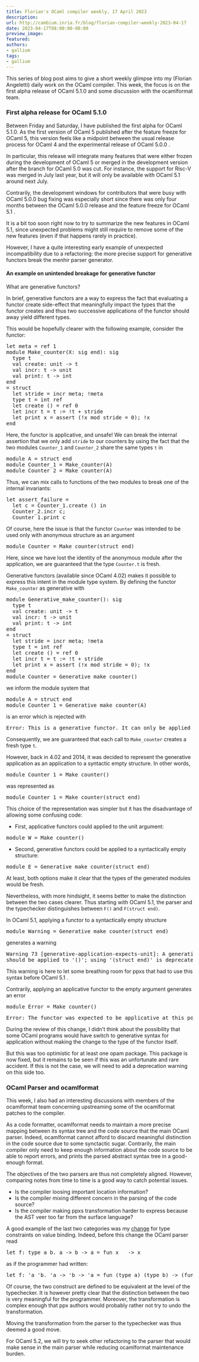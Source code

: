 ```yaml
---
title: Florian's OCaml compiler weekly, 17 April 2023
description:
url: http://cambium.inria.fr/blog/florian-compiler-weekly-2023-04-17
date: 2023-04-17T08:00:00-00:00
preview_image:
featured:
authors:
- gallium
tags:
- gallium
---
```




  <p>This series of blog post aims to give a short weekly glimpse into my
(Florian Angeletti) daily work on the OCaml compiler. This week, the
focus is on the first alpha release of OCaml 5.1.0 and some discussion
with the ocamlformat team.</p>


  

<h3>First alpha release for
OCaml 5.1.0</h3>
<p>Between Friday and Saturday, I have published the first alpha for
OCaml 5.1.0. As the first version of OCaml 5 published after the feature
freeze for OCaml 5, this version feels like a midpoint between the usual
release process for OCaml 4 and the experimental release of OCaml 5.0.0
.</p>
<p>In particular, this release will integrate many features that were
either frozen during the development of OCaml 5 or merged in the
development version after the branch for OCaml 5.0 was cut. For
instance, the support for Risc-V was merged in July last year, but it
will only be available with OCaml 5.1 around next July.</p>
<p>Contrarily, the development windows for contributors that were busy
with OCaml 5.0.0 bug fixing was especially short since there was only
four months between the OCaml 5.0.0 release and the feature freeze for
OCaml 5.1 .</p>
<p>It is a bit too soon right now to try to summarize the new features
in OCaml 5.1, since unexpected problems might still require to remove
some of the new features (even if that happens rarely in practice).</p>
<p>However, I have a quite interesting early example of unexpected
incompatibility due to a refactoring: the more precise support for
generative functors break the menhir parser generator.</p>
<h4>An
example on unintended breakage for generative functor</h4>
<p>What are generative functors?</p>
<p>In brief, generative functors are a way to express the fact that
evaluating a functor create side-effect that meaningfully impact the
types that the functor creates and thus two successive applications of
the functor should away yield different types.</p>
<p>This would be hopefully clearer with the following example, consider
the functor:</p>
<div class="highlight"><pre><span></span><span class="k">let</span> <span class="n">meta</span> <span class="o">=</span> <span class="n">ref</span> <span class="mi">1</span>
<span class="k">module</span> <span class="nc">Make_counter</span><span class="o">(</span><span class="nc">X</span><span class="o">:</span> <span class="k">sig</span> <span class="k">end</span><span class="o">):</span> <span class="k">sig</span>
  <span class="k">type</span> <span class="n">t</span>
  <span class="k">val</span> <span class="n">create</span><span class="o">:</span> <span class="kt">unit</span> <span class="o">-&gt;</span> <span class="n">t</span>
  <span class="k">val</span> <span class="n">incr</span><span class="o">:</span> <span class="n">t</span> <span class="o">-&gt;</span> <span class="kt">unit</span>
  <span class="k">val</span> <span class="n">print</span><span class="o">:</span> <span class="n">t</span> <span class="o">-&gt;</span> <span class="kt">int</span>
<span class="k">end</span>
<span class="o">=</span> <span class="k">struct</span>
  <span class="k">let</span> <span class="n">stride</span> <span class="o">=</span> <span class="n">incr</span> <span class="n">meta</span><span class="o">;</span> <span class="o">!</span><span class="n">meta</span>
  <span class="k">type</span> <span class="n">t</span> <span class="o">=</span> <span class="kt">int</span> <span class="n">ref</span>
  <span class="k">let</span> <span class="n">create</span> <span class="bp">()</span> <span class="o">=</span> <span class="n">ref</span> <span class="mi">0</span>
  <span class="k">let</span> <span class="n">incr</span> <span class="n">t</span> <span class="o">=</span> <span class="n">t</span> <span class="o">:=</span> <span class="o">!</span><span class="n">t</span> <span class="o">+</span> <span class="n">stride</span>
  <span class="k">let</span> <span class="n">print</span> <span class="n">x</span> <span class="o">=</span> <span class="k">assert</span> <span class="o">(!</span><span class="n">x</span> <span class="ow">mod</span> <span class="n">stride</span> <span class="o">=</span> <span class="mi">0</span><span class="o">);</span> <span class="o">!</span><span class="n">x</span>
<span class="k">end</span>
</pre></div>

<p>Here, the functor is applicative, and unsafe! We can break the
internal assertion that we only add <code>stride</code> to our counters
by using the fact that the two modules <code>Counter_1</code> and
<code>Counter_2</code> share the same types <code>t</code> in</p>
<div class="highlight"><pre><span></span><span class="k">module</span> <span class="nc">A</span> <span class="o">=</span> <span class="k">struct</span> <span class="k">end</span>
<span class="k">module</span> <span class="nc">Counter_1</span> <span class="o">=</span> <span class="nc">Make_counter</span><span class="o">(</span><span class="nc">A</span><span class="o">)</span>
<span class="k">module</span> <span class="nc">Counter_2</span> <span class="o">=</span> <span class="nc">Make_counter</span><span class="o">(</span><span class="nc">A</span><span class="o">)</span>
</pre></div>

<p>Thus, we can mix calls to functions of the two modules to break one
of the internal invariants:</p>
<div class="highlight"><pre><span></span><span class="k">let</span> <span class="n">assert_failure</span> <span class="o">=</span>
  <span class="k">let</span> <span class="n">c</span> <span class="o">=</span> <span class="nn">Counter_1</span><span class="p">.</span><span class="n">create</span> <span class="bp">()</span> <span class="k">in</span>
  <span class="nn">Counter_2</span><span class="p">.</span><span class="n">incr</span> <span class="n">c</span><span class="o">;</span>
  <span class="nn">Counter_1</span><span class="p">.</span><span class="n">print</span> <span class="n">c</span>
</pre></div>

<p>Of course, here the issue is that the functor <code>Counter</code>
was intended to be used only with anonymous structure as an argument</p>
<div class="highlight"><pre><span></span><span class="k">module</span> <span class="nc">Counter</span> <span class="o">=</span> <span class="nc">Make_counter</span><span class="o">(</span><span class="k">struct</span> <span class="k">end</span><span class="o">)</span>
</pre></div>

<p>Here, since we have lost the identity of the anonymous module after
the application, we are guaranteed that the type <code>Counter.t</code>
is fresh.</p>
<p>Generative functors (available since OCaml 4.02) makes it possible to
express this intent in the module type system. By defining the functor
<code>Make_counter</code> as generative with</p>
<div class="highlight"><pre><span></span><span class="k">module</span> <span class="nc">Generative_make_counter</span><span class="bp">()</span><span class="o">:</span> <span class="k">sig</span>
  <span class="k">type</span> <span class="n">t</span>
  <span class="k">val</span> <span class="n">create</span><span class="o">:</span> <span class="kt">unit</span> <span class="o">-&gt;</span> <span class="n">t</span>
  <span class="k">val</span> <span class="n">incr</span><span class="o">:</span> <span class="n">t</span> <span class="o">-&gt;</span> <span class="kt">unit</span>
  <span class="k">val</span> <span class="n">print</span><span class="o">:</span> <span class="n">t</span> <span class="o">-&gt;</span> <span class="kt">int</span>
<span class="k">end</span>
<span class="o">=</span> <span class="k">struct</span>
  <span class="k">let</span> <span class="n">stride</span> <span class="o">=</span> <span class="n">incr</span> <span class="n">meta</span><span class="o">;</span> <span class="o">!</span><span class="n">meta</span>
  <span class="k">type</span> <span class="n">t</span> <span class="o">=</span> <span class="kt">int</span> <span class="n">ref</span>
  <span class="k">let</span> <span class="n">create</span> <span class="bp">()</span> <span class="o">=</span> <span class="n">ref</span> <span class="mi">0</span>
  <span class="k">let</span> <span class="n">incr</span> <span class="n">t</span> <span class="o">=</span> <span class="n">t</span> <span class="o">:=</span> <span class="o">!</span><span class="n">t</span> <span class="o">+</span> <span class="n">stride</span>
  <span class="k">let</span> <span class="n">print</span> <span class="n">x</span> <span class="o">=</span> <span class="k">assert</span> <span class="o">(!</span><span class="n">x</span> <span class="ow">mod</span> <span class="n">stride</span> <span class="o">=</span> <span class="mi">0</span><span class="o">);</span> <span class="o">!</span><span class="n">x</span>
<span class="k">end</span>
<span class="k">module</span> <span class="nc">Counter</span> <span class="o">=</span> <span class="nc">Generative_make_counter</span><span class="bp">()</span>
</pre></div>

<p>we inform the module system that</p>
<div class="highlight"><pre><span></span><span class="k">module</span> <span class="n">A</span> = <span class="n">struct</span> <span class="nb">end</span>
<span class="k">module</span> <span class="n">Counter_1</span> = <span class="n">Generative_make_counter</span>(<span class="n">A</span>)
</pre></div>

<p>is an error which is rejected with</p>
<div class="highlight"><pre><span></span><span class="n">Error</span><span class="o">:</span><span class="w"> </span><span class="n">This</span><span class="w"> </span><span class="k">is</span><span class="w"> </span><span class="n">a</span><span class="w"> </span><span class="n">generative</span><span class="w"> </span><span class="n">functor</span><span class="o">.</span><span class="w"> </span><span class="n">It</span><span class="w"> </span><span class="n">can</span><span class="w"> </span><span class="n">only</span><span class="w"> </span><span class="n">be</span><span class="w"> </span><span class="n">applied</span><span class="w"> </span><span class="n">to</span><span class="w"> </span><span class="o">()</span><span class="w"></span>
</pre></div>

<p>Consequently, we are guaranteed that each call to
<code>Make_counter</code> creates a fresh type <code>t</code>.</p>
<p>However, back in 4.02 and 2014, it was decided to represent the
generative application as an application to a syntactic empty structure.
In other words,</p>
<div class="highlight"><pre><span></span><span class="k">module</span> <span class="nc">Counter_1</span> <span class="o">=</span> <span class="nc">Make_counter</span><span class="bp">()</span>
</pre></div>

<p>was represented as</p>
<div class="highlight"><pre><span></span><span class="k">module</span> <span class="nc">Counter_1</span> <span class="o">=</span> <span class="nc">Make_counter</span><span class="o">(</span><span class="k">struct</span> <span class="k">end</span><span class="o">)</span>
</pre></div>

<p>This choice of the representation was simpler but it has the
disadvantage of allowing some confusing code:</p>
<ul>
<li>First, applicative functors could applied to the unit argument:</li>
</ul>
<div class="highlight"><pre><span></span><span class="k">module</span> <span class="nc">W</span> <span class="o">=</span> <span class="nc">Make_counter</span><span class="bp">()</span>
</pre></div>

<ul>
<li>Second, generative functors could be applied to a syntactically
empty structure:</li>
</ul>
<div class="highlight"><pre><span></span><span class="k">module</span> <span class="n">E</span> = <span class="n">Generative_make_counter</span>(<span class="n">struct</span> <span class="nb">end</span>)
</pre></div>

<p>At least, both options make it clear that the types of the generated
modules would be fresh.</p>
<p>Nevertheless, with more hindsight, it seems better to make the
distinction between the two cases clearer. Thus starting with OCaml 5.1,
the parser and the typechecker distinguishes between <code>F()</code>
and <code>F(struct end)</code>.</p>
<p>In OCaml 5.1, applying a functor to a syntactically empty
structure</p>
<div class="highlight"><pre><span></span><span class="k">module</span> <span class="nc">Warning</span> <span class="o">=</span> <span class="nc">Generative_make_counter</span><span class="o">(</span><span class="k">struct</span> <span class="k">end</span><span class="o">)</span>
</pre></div>

<p>generates a warning</p>
<div class="highlight"><pre><span></span><span class="nv">Warning</span> <span class="mi">73</span> [<span class="nv">generative</span><span class="o">-</span><span class="nv">application</span><span class="o">-</span><span class="nv">expects</span><span class="o">-</span><span class="nv">unit</span>]: <span class="nv">A</span> <span class="nv">generative</span> <span class="nv">functor</span>
<span class="nv">should</span> <span class="nv">be</span> <span class="nv">applied</span> <span class="nv">to</span> <span class="s1">'</span><span class="s">()</span><span class="s1">'</span><span class="c1">; using '(struct end)' is deprecated.</span>
</pre></div>

<p>This warning is here to let some breathing room for ppxs that had to
use this syntax before OCaml 5.1 .</p>
<p>Contrarily, applying an applicative functor to the empty argument
generates an error</p>
<div class="highlight"><pre><span></span><span class="k">module</span> <span class="nc">Error</span> <span class="o">=</span> <span class="nc">Make_counter</span><span class="bp">()</span>
</pre></div>

<div class="highlight"><pre><span></span><span class="n">Error</span><span class="o">:</span><span class="w"> </span><span class="n">The</span><span class="w"> </span><span class="n">functor</span><span class="w"> </span><span class="n">was</span><span class="w"> </span><span class="n">expected</span><span class="w"> </span><span class="n">to</span><span class="w"> </span><span class="n">be</span><span class="w"> </span><span class="n">applicative</span><span class="w"> </span><span class="n">at</span><span class="w"> </span><span class="k">this</span><span class="w"> </span><span class="n">position</span><span class="w"></span>
</pre></div>

<p>During the review of this change, I didn&rsquo;t think about the
possibility that some OCaml programs would have switch to generative
syntax for application without making the change to the type of the
functor itself.</p>
<p>But this was too optimistic for at least one opam package. This
package is now fixed, but it remains to be seen if this was an
unfortunate and rare accident. If this is not the case, we will need to
add a deprecation warning on this side too.</p>
<h3>OCaml Parser and ocamlformat</h3>
<p>This week, I also had an interesting discussions with members of the
ocamlformat team concerning upstreaming some of the ocamlformat patches
to the compiler.</p>
<p>As a code formatter, ocamlformat needs to maintain a more precise
mapping between its syntax tree and the code source that the main OCaml
parser. Indeed, ocamlformat cannot afford to discard meaningful
distinction in the code source due to some synctactic sugar. Contrarily,
the main compiler only need to keep enough information about the code
source to be able to report errors, and prints the parsed abstract
syntax tree in a good-enough format.</p>
<p>The objectives of the two parsers are thus not completely aligned.
However, comparing notes from time to time is a good way to catch
potential issues.</p>
<ul>
<li>Is the compiler loosing important location information?</li>
<li>Is the compiler mixing different concern in the parsing of the code
source?</li>
<li>Is the compiler making ppxs transformation harder to express because
the AST veer too far from the surface language?</li>
</ul>
<p>A good example of the last two categories was my <a href="https://cambium.inria.fr/blog/florian-weekly-2023-03-27/">change</a>
for type constraints on value binding. Indeed, before this change the
OCaml parser read</p>
<div class="highlight"><pre><span></span><span class="k">let</span> <span class="n">f</span><span class="o">:</span> <span class="k">type</span> <span class="n">a</span> <span class="n">b</span><span class="o">.</span> <span class="n">a</span> <span class="o">-&gt;</span> <span class="n">b</span> <span class="o">-&gt;</span> <span class="n">a</span> <span class="o">=</span> <span class="k">fun</span> <span class="n">x</span> <span class="o">_</span> <span class="o">-&gt;</span> <span class="n">x</span>
</pre></div>

<p>as if the programmer had written:</p>
<div class="highlight"><pre><span></span><span class="k">let</span> <span class="n">f</span><span class="o">:</span> <span class="k">'</span><span class="n">a</span> <span class="k">'</span><span class="n">b</span><span class="o">.</span> <span class="k">'</span><span class="n">a</span> <span class="o">-&gt;</span> <span class="k">'</span><span class="n">b</span> <span class="o">-&gt;</span> <span class="k">'</span><span class="n">a</span> <span class="o">=</span> <span class="k">fun</span> <span class="o">(</span><span class="k">type</span> <span class="n">a</span><span class="o">)</span> <span class="o">(</span><span class="k">type</span> <span class="n">b</span><span class="o">)</span> <span class="o">-&gt;</span> <span class="o">(</span><span class="k">fun</span> <span class="n">x</span> <span class="o">_</span> <span class="o">-&gt;</span> <span class="n">x</span> <span class="o">:</span> <span class="n">a</span> <span class="o">-&gt;</span> <span class="n">b</span> <span class="o">-&gt;</span> <span class="n">a</span><span class="o">)</span>
</pre></div>

<p>Of course, the two construct are defined to be equivalent at the
level of the typechecker. It is however pretty clear that the
distinction between the two is very meaningful for the programmer.
Moreover, the transformation is complex enough that ppx authors would
probably rather not try to undo the transformation.</p>
<p>Moving the transformation from the parser to the typechecker was thus
deemed a good move.</p>
<p>For OCaml 5.2, we will try to seek other refactoring to the parser
that would make sense in the main parser while reducing ocamlformat
maintenance burden.</p>


  
